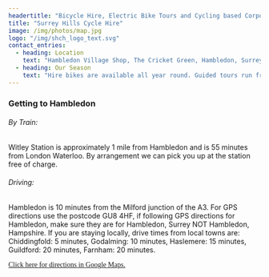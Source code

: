 ```yaml
---
headertitle: "Bicycle Hire, Electric Bike Tours and Cycling based Corporate Events in Surrey, South Downs, Surrey Hills, West Sussex, Guildford, Haslemere, Farnham, Godalming, Chiddingfold and Petworth."
title: "Surrey Hills Cycle Hire"
image: /img/photos/map.jpg
logo: "/img/shch_logo_text.svg"
contact_entries:
  - heading: Location
    text: "Hambledon Village Shop, The Cricket Green, Hambledon, Surrey GU8 4HF"
  - heading: Our Season
    text: "Hire bikes are available all year round. Guided tours run from Saturday 24th March 2018 to Sunday 28th October 2018"
---
```

<h3 class="f4 b lh-title mb2">Getting to Hambledon</h3>

<h6 class="f5 b">By Train:</h6>
Witley Station is approximately 1 mile from Hambledon and is 55 minutes from London Waterloo. By arrangement we can pick you up at the station free of charge.

<h6 class="f5 b">Driving:</h6>
Hambledon is 10 minutes from the Milford junction of the A3. For GPS directions use the postcode GU8 4HF, if following GPS directions for Hambledon, make sure they are for Hambledon, Surrey NOT Hambledon, Hampshire. If you are staying locally, drive times from local towns are: Chiddingfold: 5 minutes, Godalming: 10 minutes, Haslemere: 15 minutes, Guildford: 20 minutes, Farnham: 20 minutes.

<p><a style="font-family: Chivo;" href="https://www.google.co.uk/maps/place/Hambledon+Village+Shop/@51.1354464,-0.6258159,17z/data=!4m22!1m16!4m15!1m6!1m2!1s0x0:0x527a3bc17befa54f!2sHambledon+Village+Shop!2m2!1d-0.62573!2d51.134677!1m6!1m2!1s0x4875ce585d00cda7:0x9ab25b8f518c89b4!2sGU8+4HF,+Hambledon,+Godalming!2m2!1d-0.6197124!2d51.1375047!3e1!3m4!1s0x4875cef434ca9a71:0x527a3bc17befa54f!8m2!3d51.134677!4d-0.62573">Click here for directions in Google Maps.</a></p>

